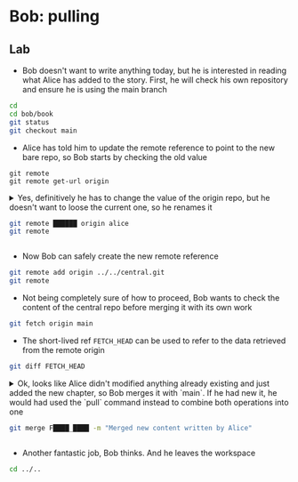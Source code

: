 # Bob: pulling

## Lab

* Bob doesn't want to write anything today, but he is interested in reading what 
Alice has added to the story. First, he will check his own repository and ensure
he is using the main branch

```bash
cd
cd bob/book
git status
git checkout main
```

* Alice has told him to update the remote reference to point to the new bare repo,
so Bob starts by checking the old value

```
git remote
git remote get-url origin
```

<details>
<summary>
Yes, definitively he has to change the value of the origin repo, but he doesn't
want to loose the current one, so he renames it

```bash
git remote ██████ origin alice
git remote
```
</summary>

---
#### Solution

```bash
git remote rename origin alice
git remote
```
---
</details>

* Now Bob can safely create the new remote reference

```bash
git remote add origin ../../central.git
git remote
```

* Not being completely sure of how to proceed, Bob wants to check the content of 
the central repo before merging it with its own work

```bash
git fetch origin main
```

* The short-lived ref `FETCH_HEAD` can be used to refer to the data retrieved
from the remote origin

```bash
git diff FETCH_HEAD
```

<details>
<summary>
Ok, looks like Alice didn't modified anything already existing and just added the new
chapter, so Bob merges it with `main`. If he had new it, he would had used
the `pull` command instead to combine both operations into one

```bash
git merge F████_████ -m "Merged new content written by Alice"
```
</summary>

---
#### Solution

```bash
git merge FETCH_HEAD -m "Merged new content written by Alice"
```
--
</details>


* Another fantastic job, Bob thinks. And he leaves the workspace

```bash
cd ../..
```

